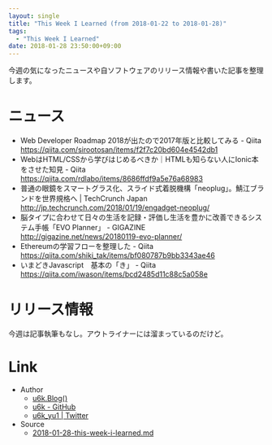 ```yaml
---
layout: single
title: "This Week I Learned (from 2018-01-22 to 2018-01-28)"
tags:
  - "This Week I Learned"
date: 2018-01-28 23:50:00+09:00
---
```


今週の気になったニュースや自ソフトウェアのリリース情報や書いた記事を整理します。

# ニュース

- Web Developer Roadmap 2018が出たので2017年版と比較してみる - Qiita https://qiita.com/sirootosan/items/f2f7c20bd604e4542db1
- WebはHTML/CSSから学びはじめるべきか｜HTMLも知らない人にIonic本をさせた知見 - Qiita https://qiita.com/rdlabo/items/8686ffdf9a5e76a68983
- 普通の眼鏡をスマートグラス化、スライド式着脱機構「neoplug」。鯖江ブランドを世界規格へ | TechCrunch Japan http://jp.techcrunch.com/2018/01/19/engadget-neoplug/
- 脳タイプに合わせて日々の生活を記録・評価し生活を豊かに改善できるシステム手帳「EVO Planner」 - GIGAZINE http://gigazine.net/news/20180119-evo-planner/
- Ethereumの学習フローを整理した - Qiita https://qiita.com/shiki_tak/items/bf080787b9bb3343ae46
- いまどきJavascript　基本の「き」 - Qiita https://qiita.com/iwason/items/bcd2485d11c88c5a058e

# リリース情報

今週は記事執筆もなし。アウトライナーには溜まっているのだけど。

# Link

- Author
    - [u6k.Blog()](https://blog.u6k.me/)
    - [u6k - GitHub](https://github.com/u6k)
    - [u6k_yu1 \| Twitter](https://twitter.com/u6k_yu1)
- Source
    - [2018-01-28-this-week-i-learned.md](https://github.com/u6k/blog/blob/master/_posts/2018-01-28-this-week-i-learned.md)
